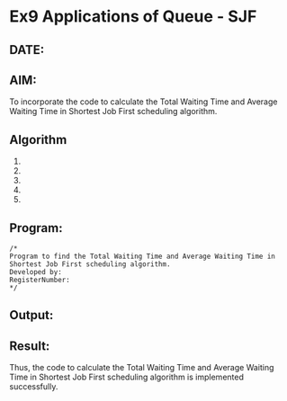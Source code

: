 # Ex9 Applications of Queue - SJF
## DATE:
## AIM:
To incorporate the code to calculate the Total Waiting Time and Average Waiting Time in Shortest Job First scheduling algorithm.
## Algorithm
1. 
2. 
3. 
4.  
5.   

## Program:
```
/*
Program to find the Total Waiting Time and Average Waiting Time in Shortest Job First scheduling algorithm.
Developed by: 
RegisterNumber:  
*/
```

## Output:



## Result:
Thus, the code to calculate the Total Waiting Time and Average Waiting Time in Shortest Job First scheduling algorithm is implemented successfully.
